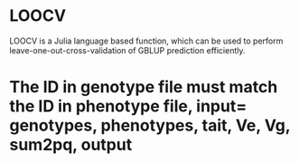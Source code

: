 # LOOCV
LOOCV is a Julia language based function, which can be used to perform leave-one-out-cross-validation of GBLUP prediction efficiently.

# The ID in genotype file must match the ID in phenotype file, input= genotypes, phenotypes, tait, Ve, Vg, sum2pq, output
